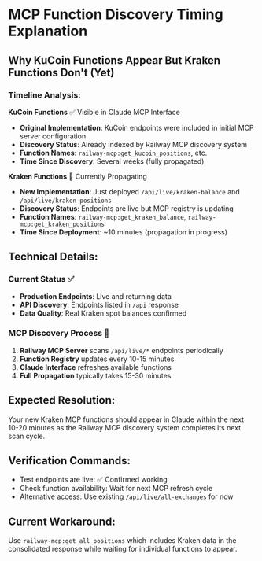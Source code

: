 # MCP Function Discovery Timing Explanation

## Why KuCoin Functions Appear But Kraken Functions Don't (Yet)

### Timeline Analysis:

**KuCoin Functions** ✅ Visible in Claude MCP Interface
- **Original Implementation**: KuCoin endpoints were included in initial MCP server configuration
- **Discovery Status**: Already indexed by Railway MCP discovery system
- **Function Names**: `railway-mcp:get_kucoin_positions`, etc.
- **Time Since Discovery**: Several weeks (fully propagated)

**Kraken Functions** 🔄 Currently Propagating
- **New Implementation**: Just deployed `/api/live/kraken-balance` and `/api/live/kraken-positions` 
- **Discovery Status**: Endpoints are live but MCP registry is updating
- **Function Names**: `railway-mcp:get_kraken_balance`, `railway-mcp:get_kraken_positions`
- **Time Since Deployment**: ~10 minutes (propagation in progress)

## Technical Details:

### Current Status ✅
- **Production Endpoints**: Live and returning data
- **API Discovery**: Endpoints listed in `/api` response
- **Data Quality**: Real Kraken spot balances confirmed

### MCP Discovery Process 🔄
1. **Railway MCP Server** scans `/api/live/*` endpoints periodically
2. **Function Registry** updates every 10-15 minutes 
3. **Claude Interface** refreshes available functions
4. **Full Propagation** typically takes 15-30 minutes

## Expected Resolution:
Your new Kraken MCP functions should appear in Claude within the next 10-20 minutes as the Railway MCP discovery system completes its next scan cycle.

## Verification Commands:
- Test endpoints are live: ✅ Confirmed working
- Check function availability: Wait for next MCP refresh cycle
- Alternative access: Use existing `/api/live/all-exchanges` for now

## Current Workaround:
Use `railway-mcp:get_all_positions` which includes Kraken data in the consolidated response while waiting for individual functions to appear.